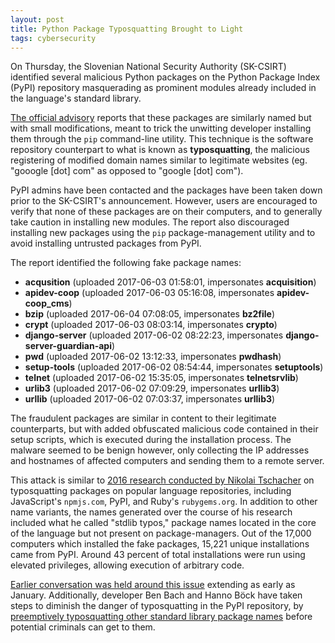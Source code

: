 ```yaml
---
layout: post
title: Python Package Typosquatting Brought to Light
tags: cybersecurity
---
```


On Thursday, the Slovenian National Security Authority (SK-CSIRT) identified several malicious Python packages on the Python Package Index (PyPI) repository masquerading as prominent modules already included in the language's standard library.

[The official advisory](http://www.nbu.gov.sk/skcsirt-sa-20170909-pypi/) reports that these packages are similarly named but with small modifications, meant to trick the unwitting developer installing them through the `pip` command-line utility. This technique is the software repository counterpart to what is known as **typosquatting**, the malicious registering of modified domain names similar to legitimate websites (eg. "gooogle [dot] com" as opposed to "google [dot] com").

PyPI admins have been contacted and the packages have been taken down prior to the SK-CSIRT's announcement. However, users are encouraged to verify that none of these packages are on their computers, and to generally take caution in installing new modules. The report also discouraged installing new packages using the `pip` package-management utility and to avoid installing untrusted packages from PyPI.

The report identified the following fake package names:

* **acqusition** (uploaded 2017-06-03 01:58:01, impersonates **acquisition**)
* **apidev-coop** (uploaded 2017-06-03 05:16:08, impersonates **apidev-coop_cms**)
* **bzip** (uploaded 2017-06-04 07:08:05, impersonates **bz2file**)
* **crypt** (uploaded 2017-06-03 08:03:14, impersonates **crypto**)
* **django-server** (uploaded 2017-06-02 08:22:23, impersonates **django-server-guardian-api**)
* **pwd** (uploaded 2017-06-02 13:12:33, impersonates **pwdhash**)
* **setup-tools** (uploaded 2017-06-02 08:54:44, impersonates **setuptools**)
* **telnet** (uploaded 2017-06-02 15:35:05, impersonates **telnetsrvlib**)
* **urlib3** (uploaded 2017-06-02 07:09:29, impersonates **urllib3**)
* **urllib** (uploaded 2017-06-02 07:03:37, impersonates **urllib3**)

The fraudulent packages are similar in content to their legitimate counterparts, but with added obfuscated malicious code contained in their setup scripts, which is executed during the installation process. The malware seemed to be benign however, only collecting the IP addresses and hostnames of affected computers and sending them to a remote server.

This attack is similar to [2016 research conducted by Nikolai Tschacher](http://incolumitas.com/2016/06/08/typosquatting-package-managers/) on typosquatting packages on popular language repositories, including JavaScript's `npmjs.com`, PyPI, and Ruby's `rubygems.org`. In addition to other name variants, the names generated over the course of his research included what he called "stdlib typos," package names located in the core of the language but not present on package-managers. Out of the 17,000 computers which installed the fake packages, 15,221 unique installations came from PyPI. Around 43 percent of total installations were run using elevated privileges, allowing execution of arbitrary code.

[Earlier conversation was held around this issue](https://github.com/pypa/pip/issues/4527) extending as early as January. Additionally, developer Ben Bach and Hanno Böck have taken steps to diminish the danger of typosquatting in the PyPI repository, by [preemptively typosquatting other standard library package names](https://www.pytosquatting.org/) before potential criminals can get to them.